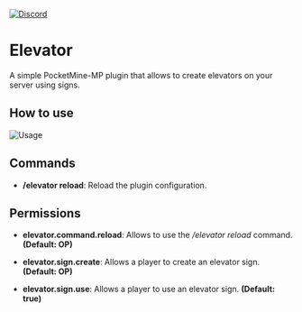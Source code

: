 
[![Discord](https://img.shields.io/discord/620519017148579841.svg?label=&logo=discord&logoColor=ffffff&color=7389D8&labelColor=6A7EC2)](https://dsc.gg/diggercraft)

# Elevator

A simple PocketMine-MP plugin that allows to create elevators on your server using signs.

## How to use

![Usage](https://github.com/matcracker/ImageContainer/blob/master/Elevator/Elevator_Usage.gif)

## Commands

- **/elevator reload**: Reload the plugin configuration.

## Permissions

- **elevator.command.reload**: Allows to use the _/elevator reload_ command. **(Default: OP)**

- **elevator.sign.create**: Allows a player to create an elevator sign. **(Default: OP)**

- **elevator.sign.use**: Allows a player to use an elevator sign. **(Default: true)**

